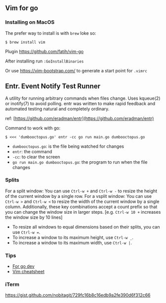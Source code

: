 ## Vim for go

### Installing on MacOS

The prefer way to install is with `brew` loke so:

    $ brew install vim

Plugin https://github.com/fatih/vim-go

After installing run `:GoInstallBinaries`

Or use https://vim-bootstrap.com/ to generate a start point for `.vimrc`


## Entr. Event Notify Test Runner

A utility for running arbitrary commands when files change. Uses kqueue(2) or inotify(7) to avoid polling. entr was written to make rapid feedback and automated testing natural and completely ordinary.

ref: [https://github.com/eradman/entr](https://github.com/eradman/entr)

Command to work with go:

    $ <<< 'dumbooctopus.go' entr -cc go run main.go dumbooctopus.go

* `dumbooctopus.go`: is the file being watched for changes
* `entr`: the command
* `-cc`: to clear the screen
* `go run main.go dumbooctopus.go`: the program to run when the file changes


### Splits

For a split window: You can use `Ctrl-w +` and `Ctrl-w -` to resize the height of the current window by a single row. For a vsplit window: You can use `Ctrl-w >` and `Ctrl-w <` to resize the width of the current window by a single column. Additionally, these key combinations accept a count prefix so that you can change the window size in larger steps. [e.g. `Ctrl-w 10 +` increases the window size by 10 lines]

* To resize all windows to equal dimensions based on their splits, you can use `Ctrl-w =`.
* To increase a window to its maximum height, use `Ctrl-w _`.
* To increase a window to its maximum width, use `Ctrl-w |`.

### Tips

* [For go dev](https://dev.to/jogendra/using-vim-for-go-development-5hc6)
* [Vim cheatsheet](https://vim.rtorr.com/)

### iTerm

https://gist.github.com/nobitagit/729fc16b8c16edb9a2fe390d6f312c66
